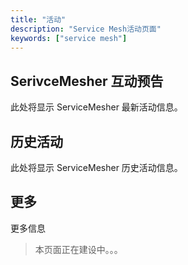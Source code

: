 ```yaml
---
title: "活动"
description: "Service Mesh活动页面"
keywords: ["service mesh"]
---
```


## SerivceMesher 互动预告

此处将显示 ServiceMesher 最新活动信息。

## 历史活动

此处将显示 ServiceMesher 历史活动信息。

## 更多

更多信息

> 本页面正在建设中。。。